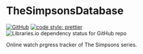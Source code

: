 # TheSimpsonsDatabase

[![GitHub](https://img.shields.io/github/license/MaximMaximS/TheSimpsonsDatabase?style=for-the-badge)](https://github.com/MaximMaximS/TheSimpsonsDatabase/blob/main/LICENSE) [![code style: prettier](https://img.shields.io/badge/code_style-prettier-ff69b4.svg?style=for-the-badge)](https://github.com/prettier/prettier) ![Libraries.io dependency status for GitHub repo](https://img.shields.io/librariesio/github/MaximMaximS/TheSimpsonsDAtabase?style=for-the-badge)

Online watch prgress tracker of The Simpsons series.
